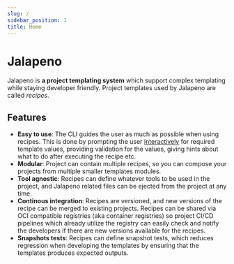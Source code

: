 ```yaml
---
slug: /
sidebar_position: 1
title: Home
---
```


# Jalapeno

Jalapeno is **a project templating system** which support complex templating while staying developer friendly. Project templates used by Jalapeno are called _recipes_.

## Features

- **Easy to use**: The CLI guides the user as much as possible when using recipes. This is done by prompting the user [interactively](https://github.com/charmbracelet/bubbletea) for required template values, providing validation for the values, giving hints about what to do after executing the recipe etc.
- **Modular**: Project can contain multiple recipes, so you can compose your projects from multiple smaller templates modules.
- **Tool agnostic**: Recipes can define whatever tools to be used in the project, and Jalapeno related files can be ejected from the project at any time.
- **Continous integration**: Recipes are versioned, and new versions of the recipe can be merged to existing projects. Recipes can be shared via OCI compatible registries (aka container registries) so project CI/CD pipelines which already utilize the registry can easily check and notify the developers if there are new versions available for the recipes.
- **Snapshots tests**: Recipes can define snapshot tests, which reduces regression when developing the templates by ensuring that the templates produces expected outputs.
